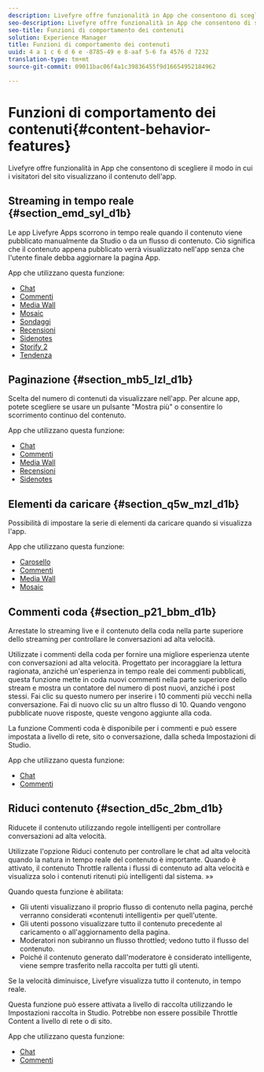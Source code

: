 ```yaml
---
description: Livefyre offre funzionalità in App che consentono di scegliere il modo in cui i visitatori del sito visualizzano il contenuto dell'app.
seo-description: Livefyre offre funzionalità in App che consentono di scegliere il modo in cui i visitatori del sito visualizzano il contenuto dell'app.
seo-title: Funzioni di comportamento dei contenuti
solution: Experience Manager
title: Funzioni di comportamento dei contenuti
uuid: 4 a 1 c 6 d 6 e -8785-49 e 8-aaf 5-6 fa 4576 d 7232
translation-type: tm+mt
source-git-commit: 09011bac06f4a1c39836455f9d16654952184962

---
```



# Funzioni di comportamento dei contenuti{#content-behavior-features}

Livefyre offre funzionalità in App che consentono di scegliere il modo in cui i visitatori del sito visualizzano il contenuto dell&#39;app.

## Streaming in tempo reale {#section_emd_syl_d1b}

Le app Livefyre Apps scorrono in tempo reale quando il contenuto viene pubblicato manualmente da Studio o da un flusso di contenuto. Ciò significa che il contenuto appena pubblicato verrà visualizzato nell&#39;app senza che l&#39;utente finale debba aggiornare la pagina App.

App che utilizzano questa funzione:

* [Chat](/help/using/c-about-apps/c-chat-app/c-chat-app.md#c_chat_app)
* [Commenti](/help/using/c-about-apps/c-comments/c-comments.md)
* [Media Wall](/help/using/c-about-apps/c-media-wall-app/c-media-wall-app.md#c_media_wall_app)
* [Mosaic](/help/using/c-about-apps/c-mosaic-app/c-mosaic-app.md#c_mosaic_app)
* [Sondaggi](/help/using/c-about-apps/c-polls-app/c-polls-app.md#c_polls_app)
* [Recensioni](/help/using/c-about-apps/c-reviews-app/c-reviews-app.md#c_reviews_app)
* [Sidenotes](/help/using/c-about-apps/c-sidenotes-app/c-sidenotes-app.md#c_sidenotes_app)
* [Storify 2](/help/using/c-about-apps/c-storify2/c-storify2.md#c_storify2)
* [Tendenza](/help/using/c-about-apps/c-trending-app/c-trending-app.md#c_trending_app)

## Paginazione {#section_mb5_lzl_d1b}

Scelta del numero di contenuti da visualizzare nell&#39;app. Per alcune app, potete scegliere se usare un pulsante &quot;Mostra più&quot; o consentire lo scorrimento continuo del contenuto.

App che utilizzano questa funzione:

* [Chat](/help/using/c-about-apps/c-chat-app/c-chat-app.md#c_chat_app)
* [Commenti](/help/using/c-about-apps/c-comments/c-comments.md)
* [Media Wall](/help/using/c-about-apps/c-media-wall-app/c-media-wall-app.md#c_media_wall_app)
* [Recensioni](/help/using/c-about-apps/c-reviews-app/c-reviews-app.md#c_reviews_app)
* [Sidenotes](/help/using/c-about-apps/c-sidenotes-app/c-sidenotes-app.md#c_sidenotes_app)

## Elementi da caricare {#section_q5w_mzl_d1b}

Possibilità di impostare la serie di elementi da caricare quando si visualizza l&#39;app.

App che utilizzano questa funzione:

* [Carosello](/help/using/c-about-apps/c-carousel-app/c-carousel-app.md#c_carousel_app)
* [Commenti](/help/using/c-about-apps/c-comments/c-comments.md)
* [Media Wall](/help/using/c-about-apps/c-media-wall-app/c-media-wall-app.md#c_media_wall_app)
* [Mosaic](/help/using/c-about-apps/c-mosaic-app/c-mosaic-app.md#c_mosaic_app)

## Commenti coda {#section_p21_bbm_d1b}

Arrestate lo streaming live e il contenuto della coda nella parte superiore dello streaming per controllare le conversazioni ad alta velocità.

Utilizzate i commenti della coda per fornire una migliore esperienza utente con conversazioni ad alta velocità. Progettato per incoraggiare la lettura ragionata, anziché un&#39;esperienza in tempo reale dei commenti pubblicati, questa funzione mette in coda nuovi commenti nella parte superiore dello stream e mostra un contatore del numero di post nuovi, anziché i post stessi. Fai clic su questo numero per inserire i 10 commenti più vecchi nella conversazione. Fai di nuovo clic su un altro flusso di 10. Quando vengono pubblicate nuove risposte, queste vengono aggiunte alla coda.

La funzione Commenti coda è disponibile per i commenti e può essere impostata a livello di rete, sito o conversazione, dalla scheda Impostazioni di Studio.

App che utilizzano questa funzione:

* [Chat](/help/using/c-about-apps/c-chat-app/c-chat-app.md#c_chat_app)
* [Commenti](/help/using/c-about-apps/c-comments/c-comments.md)

## Riduci contenuto {#section_d5c_2bm_d1b}

Riducete il contenuto utilizzando regole intelligenti per controllare conversazioni ad alta velocità.

Utilizzate l&#39;opzione Riduci contenuto per controllare le chat ad alta velocità quando la natura in tempo reale del contenuto è importante. Quando è attivato, il contenuto Throttle rallenta i flussi di contenuto ad alta velocità e visualizza solo i contenuti ritenuti più intelligenti dal sistema. »»

Quando questa funzione è abilitata:

* Gli utenti visualizzano il proprio flusso di contenuto nella pagina, perché verranno considerati «contenuti intelligenti» per quell&#39;utente.
* Gli utenti possono visualizzare tutto il contenuto precedente al caricamento o all&#39;aggiornamento della pagina.
* Moderatori non subiranno un flusso throttled; vedono tutto il flusso del contenuto.
* Poiché il contenuto generato dall&#39;moderatore è considerato intelligente, viene sempre trasferito nella raccolta per tutti gli utenti.

Se la velocità diminuisce, Livefyre visualizza tutto il contenuto, in tempo reale.

Questa funzione può essere attivata a livello di raccolta utilizzando le Impostazioni raccolta in Studio. Potrebbe non essere possibile Throttle Content a livello di rete o di sito.

App che utilizzano questa funzione:

* [Chat](/help/using/c-about-apps/c-chat-app/c-chat-app.md#c_chat_app)
* [Commenti](/help/using/c-about-apps/c-comments/c-comments.md)

